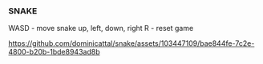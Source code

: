 ### SNAKE
WASD - move snake up, left, down, right
R - reset game

https://github.com/dominicattal/snake/assets/103447109/bae844fe-7c2e-4800-b20b-1bde8943ad8b

